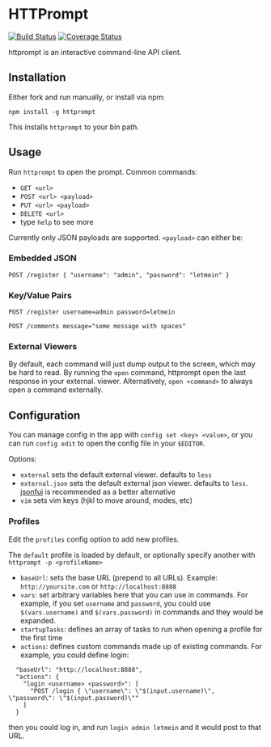 # HTTPrompt

[![Build Status](https://travis-ci.org/AdrianSchneider/httprompt.svg?branch=master)](https://travis-ci.org/AdrianSchneider/httprompt) [![Coverage Status](https://coveralls.io/repos/AdrianSchneider/httprompt/badge.svg?branch=master)](https://coveralls.io/r/AdrianSchneider/httprompt?branch=master)

httprompt is an interactive command-line API client.

## Installation

Either fork and run manually, or install via npm:

    npm install -g httprompt

This installs `httprompt` to your bin path.

## Usage

Run `httprompt` to open the prompt. Common commands:

- `GET <url>`
- `POST <url> <payload>`
- `PUT <url> <payload>`
- `DELETE <url>`
- type `help` to see more	

Currently only JSON payloads are supported. `<payload>` can either be:

### Embedded JSON

`POST /register { "username": "admin", "password": "letmein" }`

### Key/Value Pairs

`POST /register username=admin password=letmein` 

`POST /comments message="some message with spaces"`

### External Viewers


By default, each command will just dump output to the screen, which may be hard to read. By running the `open` command, httprompt open the last response in your external. viewer. Alternatively, `open <command>` to always open a command externally.

## Configuration

You can manage config in the app with `config set <key> <value>`, or you can run `config edit` to open the config file in your `$EDITOR`.

Options:

- `external` sets the default external viewer. defaults to `less`
- `external.json` sets the default external json viewer. defaults to `less`. [jsonfui](https://github.com/adrianschneider/jsonfui) is recommended as a better alternative
- `vim` sets vim keys (hjkl to move around, modes, etc)

### Profiles

Edit the `profiles` config option to add new profiles.

The `default` profile is loaded by default, or optionally specify another with `httprompt -p <profileName>`

- `baseUrl`: sets the base URL (prepend to all URLs). Example: `http://yoursite.com` or `http://localhost:8888`
- `vars`: set arbitrary variables here that you can use in commands. For example, if you set `username` and `password`, you could use `$(vars.username)` and `$(vars.password)` in commands and they would be expanded.
- `startupTasks`: defines an array of tasks to run when opening a profile for the first time
- `actions`: defines custom commands made up of existing commands. For example, you could define login:

```
  "baseUrl": "http://localhost:8888",
  "actions": {
    "login <username> <password>": [
      "POST /login { \"username\": \"$(input.username)\", \"password\": \"$(input.password)\""
    ]
  }
```

then you could log in, and run `login admin letmein` and it would post to that URL.
